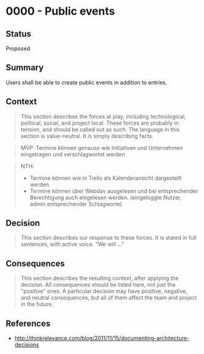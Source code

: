# 0000 - Public events

## Status
[status]: #status

Proposed

## Summary
[summary]: #summary

Users shall be able to create public events in addition to entries.

## Context
[context]: #context

> This section describes the forces at play, including technological, political, social, and project local. These forces are probably in tension, and should be called out as such. The language in this section is value-neutral. It is simply describing facts.

> MVP: Termine können genauso wie Initiativen und
Unternehmen eingetragen und verschlagwortet werden

> NTH:
> - Termine können wie in Trello als Kalenderansicht dargestellt
werden.
> - Termine können über Webdav ausgelesen und bei
entsprechender Berechtigung auch eingelesen werden.
(eingeloggte Nutzer, admin entsprechender Schlagworte)

## Decision
[decision]: #decision

> This section describes our response to these forces. It is stated in full sentences, with active voice. "We will ..."

## Consequences
[consequences]: #consequences

> This section describes the resulting context, after applying the decision. All consequences should be listed here, not just the "positive" ones. A particular decision may have positive, negative, and neutral consequences, but all of them affect the team and project in the future.

## References
[references]: #references

- http://thinkrelevance.com/blog/2011/11/15/documenting-architecture-decisions
